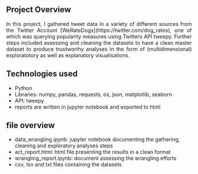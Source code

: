 ## Project Overview
<p style='text-align: justify;'>
In this project, I gathered tweet data in a variety of different sources from the Twitter Account [WeRateDogs](https://twitter.com/dog_rates), one of which was querying popularity measures using Twitters API tweepy. Further steps included assessing and cleaning the datasets to have a clean master dataset to produce trustworthy analyses in the form of (multidimensional) exploratotory as well as explanatory visualisations.
<p style='text-align: justify;'>

## Technologies used

- Python
- Libraries: numpy, pandas, requests, os, json, matplotlib, seaborn
- API: tweepy
- reports are written in jupyter notebook and exported to html

## file overview

- data_wrangling.ipynb: jupyter notebook documenting the gathering, cleaning and exploratory analyses steps
- act_report.html: html file presenting the results in a clean format
- wrangling_report.ipynb: document assessing the wrangling efforts
- csv, tsv and txt files containing the datasets
